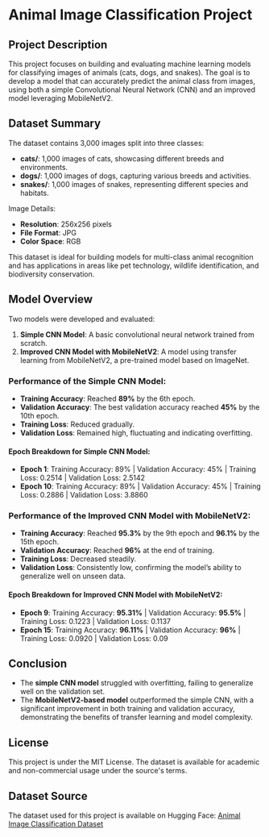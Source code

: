 # Animal Image Classification Project

## Project Description
This project focuses on building and evaluating machine learning models for classifying images of animals (cats, dogs, and snakes). The goal is to develop a model that can accurately predict the animal class from images, using both a simple Convolutional Neural Network (CNN) and an improved model leveraging MobileNetV2.

## Dataset Summary
The dataset contains 3,000 images split into three classes:
- **cats/**: 1,000 images of cats, showcasing different breeds and environments.
- **dogs/**: 1,000 images of dogs, capturing various breeds and activities.
- **snakes/**: 1,000 images of snakes, representing different species and habitats.

Image Details:
- **Resolution**: 256x256 pixels
- **File Format**: JPG
- **Color Space**: RGB

This dataset is ideal for building models for multi-class animal recognition and has applications in areas like pet technology, wildlife identification, and biodiversity conservation.

## Model Overview
Two models were developed and evaluated:
1. **Simple CNN Model**: A basic convolutional neural network trained from scratch.
2. **Improved CNN Model with MobileNetV2**: A model using transfer learning from MobileNetV2, a pre-trained model based on ImageNet.

### Performance of the Simple CNN Model:
- **Training Accuracy**: Reached **89%** by the 6th epoch.
- **Validation Accuracy**: The best validation accuracy reached **45%** by the 10th epoch.
- **Training Loss**: Reduced gradually.
- **Validation Loss**: Remained high, fluctuating and indicating overfitting.

#### Epoch Breakdown for Simple CNN Model:
- **Epoch 1**: Training Accuracy: 89% | Validation Accuracy: 45% | Training Loss: 0.2514 | Validation Loss: 2.5142
- **Epoch 10**: Training Accuracy: 89% | Validation Accuracy: 45% | Training Loss: 0.2886 | Validation Loss: 3.8860

### Performance of the Improved CNN Model with MobileNetV2:
- **Training Accuracy**: Reached **95.3%** by the 9th epoch and **96.1%** by the 15th epoch.
- **Validation Accuracy**: Reached **96%** at the end of training.
- **Training Loss**: Decreased steadily.
- **Validation Loss**: Consistently low, confirming the model’s ability to generalize well on unseen data.

#### Epoch Breakdown for Improved CNN Model with MobileNetV2:
- **Epoch 9**: Training Accuracy: **95.31%** | Validation Accuracy: **95.5%** | Training Loss: 0.1223 | Validation Loss: 0.1137
- **Epoch 15**: Training Accuracy: **96.11%** | Validation Accuracy: **96%** | Training Loss: 0.0920 | Validation Loss: 0.09

## Conclusion
- The **simple CNN model** struggled with overfitting, failing to generalize well on the validation set.
- The **MobileNetV2-based model** outperformed the simple CNN, with a significant improvement in both training and validation accuracy, demonstrating the benefits of transfer learning and model complexity.

## License
This project is under the MIT License. The dataset is available for academic and non-commercial usage under the source's terms.

## Dataset Source
The dataset used for this project is available on Hugging Face:
[Animal Image Classification Dataset](https://huggingface.co/datasets/AlvaroVasquezAI/Animal_Image_Classification_Dataset)
